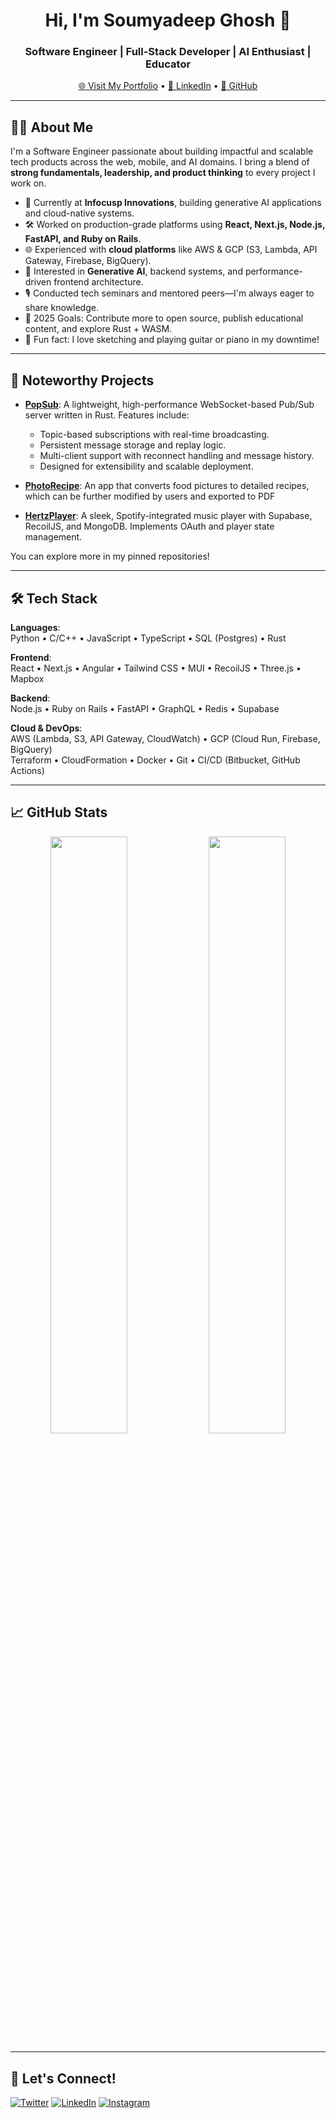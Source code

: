 <h1 align="center">Hi, I'm Soumyadeep Ghosh 👋</h1>
<h3 align="center">Software Engineer | Full-Stack Developer | AI Enthusiast | Educator</h3>

<p align="center">
  <a href="https://soumyadeepdevfolio.web.app/">🌐 Visit My Portfolio</a> •
  <a href="https://www.linkedin.com/in/soumyadeep-ghosh-90a1951b6/">💼 LinkedIn</a> •
  <a href="https://github.com/soumyadepp">📂 GitHub</a>
</p>

---

## 👨‍💻 About Me

I'm a Software Engineer passionate about building impactful and scalable tech products across the web, mobile, and AI domains. I bring a blend of **strong fundamentals, leadership, and product thinking** to every project I work on.

- 💼 Currently at **Infocusp Innovations**, building generative AI applications and cloud-native systems.
- 🛠️ Worked on production-grade platforms using **React, Next.js, Node.js, FastAPI, and Ruby on Rails**.
- 🌐 Experienced with **cloud platforms** like AWS & GCP (S3, Lambda, API Gateway, Firebase, BigQuery).
- 🧠 Interested in **Generative AI**, backend systems, and performance-driven frontend architecture.
- 🎙️ Conducted tech seminars and mentored peers—I'm always eager to share knowledge.
- 🎯 2025 Goals: Contribute more to open source, publish educational content, and explore Rust + WASM.
- 🎸 Fun fact: I love sketching and playing guitar or piano in my downtime!

---

## 📌 Noteworthy Projects

- **[PopSub](https://github.com/soumyadepp/popsub)**: A lightweight, high-performance WebSocket-based Pub/Sub server written in Rust. Features include:
  - Topic-based subscriptions with real-time broadcasting.
  - Persistent message storage and replay logic.
  - Multi-client support with reconnect handling and message history.
  - Designed for extensibility and scalable deployment.
 
- **[PhotoRecipe](https://github.com/soumyadepp/PhotoRecipe)**: An app that converts food pictures to detailed recipes, which can be further modified by users and exported to PDF

- **[HertzPlayer](https://github.com/soumyadepp/HertzPlayer)**: A sleek, Spotify-integrated music player with Supabase, RecoilJS, and MongoDB. Implements OAuth and player state management.

You can explore more in my pinned repositories!

---

## 🛠️ Tech Stack

**Languages**:  
Python • C/C++ • JavaScript • TypeScript • SQL (Postgres) • Rust

**Frontend**:  
React • Next.js • Angular • Tailwind CSS • MUI • RecoilJS • Three.js • Mapbox

**Backend**:  
Node.js • Ruby on Rails • FastAPI • GraphQL • Redis • Supabase

**Cloud & DevOps**:  
AWS (Lambda, S3, API Gateway, CloudWatch) • GCP (Cloud Run, Firebase, BigQuery)  
Terraform • CloudFormation • Docker • Git • CI/CD (Bitbucket, GitHub Actions)

---

## 📈 GitHub Stats

<div align="center">
  <img src="https://github-readme-stats.vercel.app/api?username=soumyadepp&show_icons=true&theme=github_dark&hide_border=true" width="49.5%" />
  <img src="https://github-readme-stats.vercel.app/api/top-langs/?username=soumyadepp&layout=compact&theme=github_dark&hide_border=true" width="49.5%" />
</div>

---

## 🤝 Let's Connect!

[![Twitter](https://img.shields.io/badge/Twitter-%231DA1F2.svg?style=for-the-badge&logo=twitter&logoColor=white)](https://twitter.com/SoumyadeepSGho1)
[![LinkedIn](https://img.shields.io/badge/LinkedIn-%230077B5.svg?style=for-the-badge&logo=linkedin&logoColor=white)](https://www.linkedin.com/in/soumyadeep-ghosh-90a1951b6/)
[![Instagram](https://img.shields.io/badge/Instagram-%23E4405F.svg?style=for-the-badge&logo=instagram&logoColor=white)](https://www.instagram.com/soumyadepp/)
